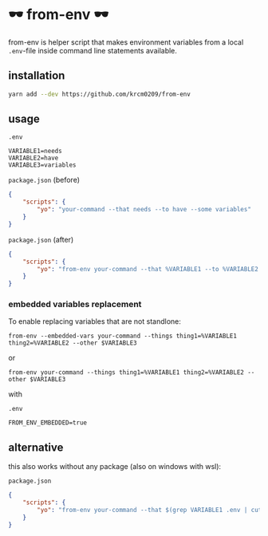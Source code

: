 # 🕶 from-env 🕶

from-env is helper script that makes environment variables from a local ``.env``-file inside command line statements available.

## installation

```bash
yarn add --dev https://github.com/krcm0209/from-env
```

## usage

``.env``
```.env
VARIABLE1=needs
VARIABLE2=have
VARIABLE3=variables
```

```package.json``` (before)
```json
{
    "scripts": {
        "yo": "your-command --that needs --to have --some variables"
    }
}
```

```package.json``` (after)
```json
{
    "scripts": {
        "yo": "from-env your-command --that %VARIABLE1 --to %VARIABLE2 --some %VARIABLE3"
    }
}
```

### embedded variables replacement

To enable replacing variables that are not standlone:

`from-env --embedded-vars your-command --things thing1=%VARIABLE1 thing2=%VARIABLE2 --other $VARIABLE3`

or

`from-env your-command --things thing1=%VARIABLE1 thing2=%VARIABLE2 --other $VARIABLE3`

with

``.env``
```.env
FROM_ENV_EMBEDDED=true
```

## alternative

this also works without any package (also on windows with wsl):

```package.json```
```json
{
    "scripts": {
        "yo": "from-env your-command --that $(grep VARIABLE1 .env | cut -d '=' -f2) --to $(grep VARIABLE2 .env | cut -d '=' -f2) --some $(grep VARIABLE3 .env | cut -d '=' -f2)"
    }
}
```
